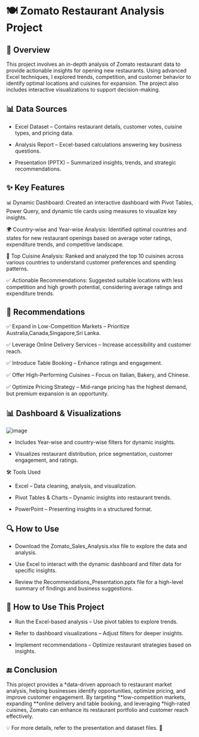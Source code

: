 # 🍽️ Zomato Restaurant Analysis Project

## 📌 Overview

This project involves an in-depth analysis of Zomato restaurant data to provide actionable insights for opening new restaurants. Using advanced Excel techniques, I explored trends, competition, and customer behavior to identify optimal locations and cuisines for expansion. The project also includes interactive visualizations to support decision-making.

## 📊 Data Sources

- Excel Dataset – Contains restaurant details, customer votes, cuisine types, and pricing data.

- Analysis Report – Excel-based calculations answering key business questions.

- Presentation (PPTX) – Summarized insights, trends, and strategic recommendations.

## ✨ Key Features

📊 Dynamic Dashboard: Created an interactive dashboard with Pivot Tables, Power Query, and dynamic tile cards using measures to visualize key insights.

🌍 Country-wise and Year-wise Analysis: Identified optimal countries and states for new restaurant openings based on average voter ratings, expenditure trends, and competitive landscape.

🍴 Top Cuisine Analysis: Ranked and analyzed the top 10 cuisines across various countries to understand customer preferences and spending patterns.

✅ Actionable Recommendations: Suggested suitable locations with less competition and high growth potential, considering average ratings and expenditure trends.

## 📌 Recommendations

✅ Expand in Low-Competition Markets – Prioritize Australia,Canada,Singapore,Sri Lanka.

✅ Leverage Online Delivery Services – Increase accessibility and customer reach.

✅ Introduce Table Booking – Enhance ratings and engagement.

✅ Offer High-Performing Cuisines – Focus on Italian, Bakery, and Chinese.

✅ Optimize Pricing Strategy – Mid-range pricing has the highest demand, but premium expansion is an opportunity.

## 📊 Dashboard & Visualizations

![image](https://github.com/user-attachments/assets/b58a2c70-b837-4205-8942-4e40173f25b7)


- Includes Year-wise and country-wise filters for dynamic insights.
  
- Visualizes restaurant distribution, price segmentation, customer engagement, and ratings.

🛠 Tools Used
- Excel – Data cleaning, analysis, and visualization.
  
- Pivot Tables & Charts – Dynamic insights into restaurant trends.
  
- PowerPoint – Presenting insights in a structured format.

## 🔍 How to Use

- Download the Zomato_Sales_Analysis.xlsx file to explore the data and analysis.

- Use Excel to interact with the dynamic dashboard and filter data for specific insights.

- Review the Recommendations_Presentation.pptx file for a high-level summary of findings and business suggestions.

## 🎯 How to Use This Project

- Run the Excel-based analysis – Use pivot tables to explore trends.

- Refer to dashboard visualizations – Adjust filters for deeper insights.

- Implement recommendations – Optimize restaurant strategies based on insights.
  
## 🔚 Conclusion

This project provides a *data-driven approach to restaurant market analysis, helping businesses identify opportunities, optimize pricing, and improve customer engagement. By targeting **low-competition markets, expanding **online delivery and table booking, and leveraging *high-rated cuisines, Zomato can enhance its restaurant portfolio and customer reach effectively.

💡 For more details, refer to the presentation and dataset files. 🚀
